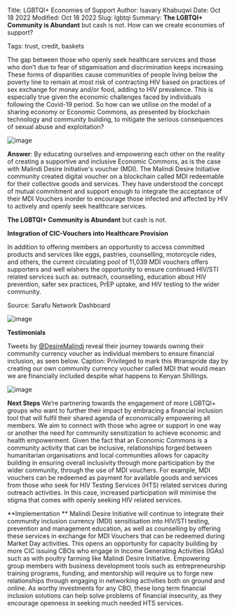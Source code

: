 Title: LGBTQI+ Economies of Support
Author: Isavary Khabuqwi
Date: Oct 18 2022
Modified: Oct 18 2022
Slug: lgbtqi
Summary: **The LGBTQI+ Community is Abundant** but cash is not. How can we create economies of support?

Tags: trust, credit, baskets


The gap between those who openly seek healthcare services and those who don’t due to fear of stigamisation and discrimination keeps increasing. These forms of disparities cause communities of people living below the poverty line to remain at most risk of contracting HIV based on practices of sex exchange for money and/or food, adding to HIV prevalence. This is especially true given the economic challenges faced by individuals following the Covid-19 period. So how can we utilise on the model of a sharing economy or Economic Commons, as presented by blockchain technology and community building, to mitigate the serious consequences of sexual abuse and exploitation?

![image](images/blog/lgbtqi1.webp)

**Answer**: By educating ourselves and empowering each other on the reality of creating a supportive and inclusive Economic Commons, as is the case with Malindi Desire Initiative's voucher (MDI). The Malindi Desire Initiative community created digital voucher on a blockchain called MDI redeemable for their collective goods and services. They have understood the concept of mutual commitment and support enough to integrate the acceptance of their MDI Vouchers inorder to encourage those infected and affected by HIV to actively and openly seek healthcare services. 

**The LGBTQI+ Community is Abundant** but cash is not.

**Integration of CIC-Vouchers into Healthcare Provision**

In addition to offering members an opportunity to access committed products and services like eggs, pastries, counselling, motorcycle rides, and others, the current circulating pool of 11,039 MDI vouchers offers supporters and well wishers the opportunity to ensure continued HIV/STI related services such as: outreach, counselling, education about HIV prevention, safer sex practices, PrEP uptake, and HIV testing to the wider community.  
 
 
Source: Sarafu Network Dashboard
 
![image](images/blog/lgbtqi2.webp)
 
**Testimonials**

Tweets by [@DesireMalindi](https://twitter.com/DesireMalindi) reveal their journey towards owning their community currency voucher as individual members to ensure financial inclusion, as seen below.  Caption: Privileged to mark this #transpride day by creating our own community currency voucher called MDI that would mean we are financially included despite what happens to Kenyan Shillings. 

![image](images/blog/lgbtqi3.webp)
 
**Next Steps**
We’re partnering towards the engagement of more LGBTQI+ groups who want to further their impact by embracing a financial inclusion tool that will fulfil their shared agenda of economically empowering all members. We aim to connect with those who agree or support in one way or another the need for community sensitization to achieve economic and health empowerment. Given the fact that an Economic Commons is a community activity that can be inclusive, relationships forged between humanitarian organisations and local communities allows for capacity building in ensuring overall inclusivity through more participation by the wider community, through the use of MDI vouchers. For example, MDI vouchers can be redeemed as payment for available goods and services from those who seek for HIV Testing Services (HTS) related services during outreach activities. In this case, increased participation will minimise the stigma that comes with openly seeking HIV related services.

**Implementation **
Malindi Desire Initiative will continue to integrate their community inclusion currency (MDI) sensitisation into HIV/STI testing, prevention and management education, as well as counselling by offering these services in exchange for MDI Vouchers that can be redeemed during Market Day activities. This opens an opportunity for capacity building by more CIC issuing CBOs who engage in Income Generating Activities (IGAs) such as with poultry farming like Malindi Desire Initiative. Empowering group members with business development tools such as entrepreneurship training programs, funding, and mentorship will require us to forge new relationships through engaging in networking activities both on ground and online. As worthy investments for any CBO, these long term financial inclusion solutions can help solve problems of financial insecurity, as they encourage openness in seeking much needed HTS services.  

